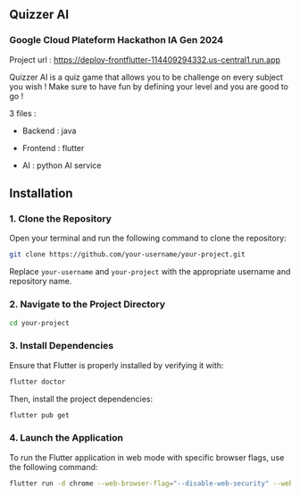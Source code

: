 ## Quizzer AI

### Google Cloud Plateform Hackathon IA Gen 2024

Project url : https://deploy-frontflutter-114409294332.us-central1.run.app

Quizzer AI is a quiz game that allows you to be challenge on every subject you wish ! Make sure to have fun by defining your level and you are good to go !

3 files :

- Backend : java

- Frontend : flutter

- AI : python AI service

## Installation

### 1. Clone the Repository  
Open your terminal and run the following command to clone the repository:  

```bash
git clone https://github.com/your-username/your-project.git
```  

Replace `your-username` and `your-project` with the appropriate username and repository name.  

### 2. Navigate to the Project Directory  

```bash
cd your-project
```  

### 3. Install Dependencies  
Ensure that Flutter is properly installed by verifying it with:  

```bash
flutter doctor
```  

Then, install the project dependencies:  

```bash
flutter pub get
```  

### 4. Launch the Application  
To run the Flutter application in web mode with specific browser flags, use the following command:  

```bash
flutter run -d chrome --web-browser-flag="--disable-web-security" --web-browser-flag="--user-data-dir=/tmp"
```  
